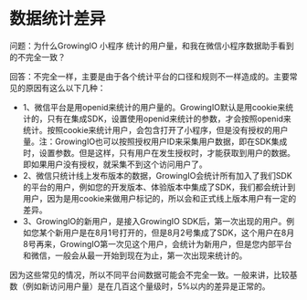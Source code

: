 # 数据统计差异

问题：为什么GrowingIO 小程序 统计的用户量，和我在微信小程序数据助手看到的不完全一致？

回答：不完全一样，主要是由于各个统计平台的口径和规则不一样造成的。主要常见的原因有这么以下几种：

* 1、微信平台是用openid来统计的用户量的。GrowingIO默认是用cookie来统计的，只有在集成SDK，设置使用openid来统计的参数，才会按照openid来统计。按照cookie来统计用户，会包含打开了小程序，但是没有授权的用户量。注：GrowingIO也可以按照授权用户ID来采集用户数据，即在SDK集成时，设置参数。但是这样，只有用户在发生授权时，才能获取到用户的数据。即如果用户没有授权，就采集不到这个访问用户了。
* 2、微信只统计线上发布版本的数据，GrowingIO会统计所有加入了我们SDK的平台的用户，例如您的开发版本、体验版本中集成了SDK，我们都会统计到用户，因为是用cookie来做用户标记的，所以会和正式线上版本用户有一定的差异。
* 3、GrowingIO的新用户，是接入GrowingIO SDK后，第一次出现的用户。例如您某个新用户是在8月1号打开的，但是8月2号集成了SDK，这个用户在8月8号再来，GrowingIO第一次见这个用户，会统计为新用户，但是您内部平台和微信，一般会从最一开始到现在为止，第一次出现来统计的。

因为这些常见的情况，所以不同平台间数据可能会不完全一致。一般来讲，比较基数（例如新访问用户量）是在几百这个量级时，5%以内的差异是正常的。

